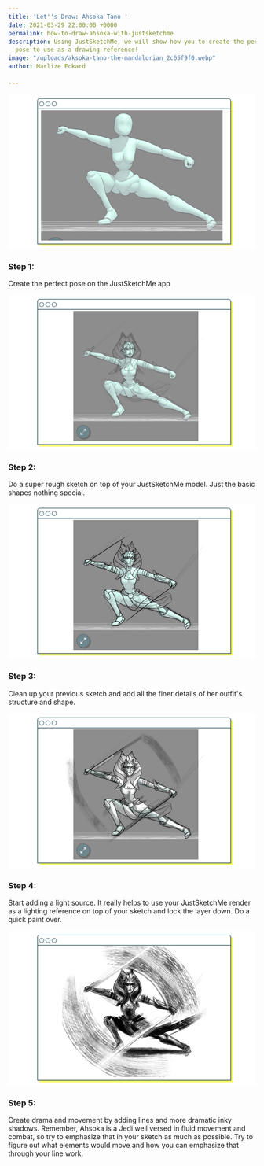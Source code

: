 ```yaml
---
title: 'Let''s Draw: Ahsoka Tano '
date: 2021-03-29 22:00:00 +0000
permalink: how-to-draw-ahsoka-with-justsketchme
description: Using JustSketchMe, we will show how you to create the perfect Ahsoka
  pose to use as a drawing reference!
image: "/uploads/aksoka-tano-the-mandalorian_2c65f9f0.webp"
author: Marlize Eckard

---
```

![](/uploads/ahsoka-1.png)

### Step 1:

Create the perfect pose on the JustSketchMe app

![](/uploads/ahsoka-2.png)

### Step 2:

Do a super rough sketch on top of your JustSketchMe model. Just the basic shapes nothing special.

![](/uploads/ahsoka-3.png)

### Step 3:

Clean up your previous sketch and add all the finer details of her outfit's structure and shape.

![](/uploads/ahsoka-4.png)

### Step 4:

Start adding a light source. It really helps to use your JustSketchMe render as a lighting reference on top of your sketch and lock the layer down. Do a quick paint over.

![](/uploads/ahsoka-5.png)

### Step 5:

Create drama and movement by adding lines and more dramatic inky shadows. Remember, Ahsoka is a Jedi well versed in fluid movement and combat, so try to emphasize that in your sketch as much as possible. Try to figure out what elements would move and how you can emphasize that through your line work.